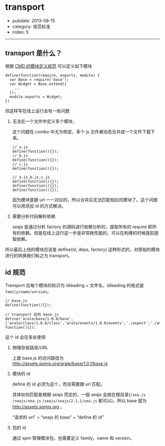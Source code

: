 # transport

- pubdate: 2013-08-15
- category: 规范标准
- index: 5

----------

## transport 是什么？

根据 [CMD 的模块定义规范](https://github.com/seajs/seajs/issues/242) 可以定义如下模块

```
define(function(require, exports, module) {
  var Base = require('base');
  var Widget = Base.extend({
    ...
  });
  module.exports = Widget;
})
```

但这样写在线上运行会有一些问题

1. 无法在一个文件中定义多个模块，

    这个问题在 combo 中尤为明显，多个 js 文件被动态合并成一个文件下载下来。

    ```
    // a.js
    define(function(){});
    // b.js
    define(function(){});
    // c.js
    define(function(){});

    // a.js,b.js,c.js
    define(function(){});
    define(function(){});
    define(function(){});
    ```

    因为模块是跟 url 一一对应的，所以合并后无法匹配相应的模块了。这个问题可以用添加 id 的方式解决。

2. 需要分析代码解析依赖

    seajs 是通过分析 factory 的源码进行依赖分析的，提取所有的 require 即所有的依赖。但是在线上运行这一步是非常耗性能的，可以在构建的时候提前提取依赖。

所以最后上线的模块应该是 define(id, deps, factory) 这种形式的，对原始的模块进行的转换我们称之为 transport。

## id 规范

Transport 后每个模块的标识为 idleading + 文件名，idleading 的格式是 `family/name/version`。

```
// base.js
define(function(){});

// transport 后的 base.js
define('arale/base/1.0.0/base', ['arale/class/1.0.0/class','arale/events/1.0.0/events','./aspect','./attribute'], function(){});
```

这个 id 会在多处使用

1. 物理存放路径/URL

    上面 base.js 的访问路径为 http://assets.spmjs.org/arale/base/1.0.1/base.js

2. 模块的 id

   define 的 id 必须为这个，而且需要跟 url 匹配。

   具体如何匹配是根据 seajs 而定的，一般 seajs 会放在根目录(`/sea.js` `/seajs/sea.js` `/seajs/seajs/2.1.1/sea.js` 都可以)，所以 base 就为 http://assets.spmjs.org 。

   “请求的 url” = “seajs 的 base” + “define 的 id”

3. 包的 id

    通过 spm 管理模块包，也需要定义 family，name 和 version。
    